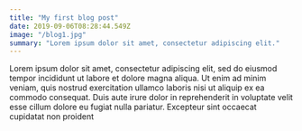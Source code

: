 ```yaml
---
title: "My first blog post"
date: 2019-09-06T08:28:44.549Z
image: "/blog1.jpg"
summary: "Lorem ipsum dolor sit amet, consectetur adipiscing elit."
---
```


Lorem ipsum dolor sit amet, consectetur adipiscing elit, sed do eiusmod
tempor incididunt ut labore et dolore magna aliqua. Ut enim ad minim
veniam, quis nostrud exercitation ullamco laboris nisi ut aliquip ex ea
commodo consequat. Duis aute irure dolor in reprehenderit in voluptate
velit esse cillum dolore eu fugiat nulla pariatur. Excepteur sint
occaecat cupidatat non proident
